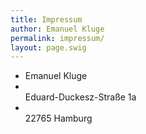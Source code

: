 ```yaml
---
title: Impressum
author: Emanuel Kluge
permalink: impressum/
layout: page.swig
---
```


<div id="hcard-Emanuel-Kluge" class="vcard">
  <div id="hcard-Emanuel-Kluge" class="vcard">
    <ul>
      <li itemscope itemtype="http://schema.org/Person">
        <span class="fn" itemprop="name">Emanuel Kluge</span>
      </li>
      <li itemprop="address" itemscope itemtype="http://schema.org/PostalAddress">
        <span class="street-address" itemprop="streetAddress"><br /> Eduard-Duckesz-Straße 1a<br /> </span>
      </li>
      <li itemprop="address" itemscope itemtype="http://schema.org/PostalAddress">
        <span class="adr"><br /> <span class="postal-code" itemprop="postalCode">22765</span> <span class="locality" itemprop="addressLocality">Hamburg</span><br /> </span>
      </li>
    </ul>
  </div>
</div>
